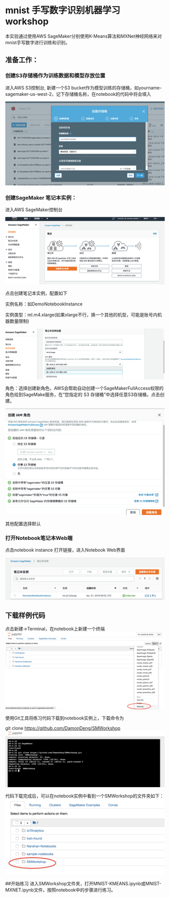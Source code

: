 # mnist 手写数字识别机器学习 workshop
本实验通过使用AWS SageMaker分别使用K-Means算法和MXNet神经网络来对mnist手写数字进行训练和识别。

## 准备工作：

### 创建S3存储桶作为训练数据和模型存放位置
进入AWS S3控制台, 新建一个S3 bucket作为模型训练的存储桶，如yourname-sagemaker-us-west-2，记下存储桶名称，在notebook的代码中将会填入

![s3](./img/s3-bucket.png)


### 创建SageMaker 笔记本实例：

进入AWS SageMaker控制台

![sagemaker](./img/sagemaker-console.png)

点击创建笔记本实例，配置如下

实例名称：如DemoNotebookInstance

实例类型：ml.m4.xlarge(如果xlarge不行，换一个其他的机型，可能是账号内机器数量限制)

![create-nb](./img/create-notebook-instance.png)

角色：选择创建新角色，AWS会帮助自动创建一个SageMakerFullAccess权限的角色给到SageMake服务，在“您指定的 S3 存储桶”中选择任意S3存储桶，点击创建。

![role](./img/iam-role.png)

其他配置选择默认

### 打开Notebook笔记本Web端

点击notebook instance 打开链接，进入Notebook Web界面

![open-nb](./img/open-nb.png)



## 下载样例代码
点击新建->Terminal，在notebook上新建一个终端
![new-terminal](./img/new-terminal.png)

使用Git工具将练习代码下载到notebook实例上，下载命令为

git clone https://github.com/DamonDeng/SMWorkshop
![git-clone](./img/git-clone.png)

代码下载完成后，可以在notebook实例中看到一个SMWorkshop的文件夹如下：
![sm-folder](./img/smworkshop.png)

##开始练习
进入SMWorkshop文件夹，打开MNIST-KMEANS.ipynb或MNIST-MXNET.ipynb文件，按照notebook中的步骤进行练习。


